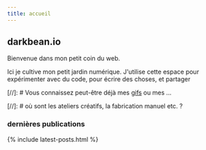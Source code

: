 ```yaml
---
title: accueil
---
```


## darkbean.io

Bienvenue dans mon petit coin du web.

Ici je cultive mon petit jardin numérique. J'utilise cette espace pour expérimenter avec du code, pour écrire des choses, et partager


[//]: # Vous connaissez peut-être déjà mes [gifs]() ou mes ...

[//]: # où sont les ateliers créatifs, la fabrication manuel etc. ?

### dernières publications

{% include latest-posts.html %}
